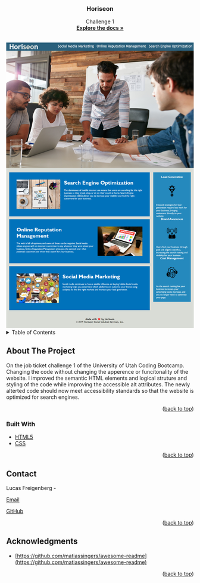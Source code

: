 <!-- PROJECT LOGO -->
<br />
<div align="center">

<h3 align="center">Horiseon</h3>

  <p align="center">
    Challenge 1
    <br />
    <a href="https://github.com/github_mountiandriver/Horiseon-1"><strong>Explore the docs »</strong></a>
    <br />
    <br />
</div>

<img src="./assets\images\screencapture-127-0-0-1-5501-index-html-2022-10-13-18_31_02.png">


<!-- TABLE OF CONTENTS -->
<details>
  <summary>Table of Contents</summary>
  <ol>
    <li>
      <a href="#about-the-project">About The Project</a>
      <ul>
        <li><a href="#built-with">Built With</a></li>
      </ul>
    </li>
    <li><a href="#contact">Contact</a></li>
    <li><a href="#acknowledgments">Acknowledgments</a></li>
  </ol>
</details>



<!-- ABOUT THE PROJECT -->
## About The Project

On the job ticket challenge 1 of the University of Utah Coding Bootcamp.  Changing the code without changing the apperence or funcitonality of the website. I improved the semantic HTML elements and logical struture and styling of the code while improving the accessible alt attributes. The newly alterted code should now meet accessibility standards so that the website is optimized for search engines.

<p align="right">(<a href="#top">back to top</a>)</p>



### Built With

* [HTML5](HTML5)
* [CSS](CSS)

<p align="right">(<a href="#top">back to top</a>)</p>


<!-- CONTACT -->
## Contact

Lucas Freigenberg -

[Email](lsfreigenberg@outlook.com)

[GitHub](https://github.com/mountaindriver)



<p align="right">(<a href="#top">back to top</a>)</p>



<!-- ACKNOWLEDGMENTS -->
## Acknowledgments

* [https://github.com/matiassingers/awesome-readme](https://github.com/matiassingers/awesome-readme)


<p align="right">(<a href="#top">back to top</a>)</p>

